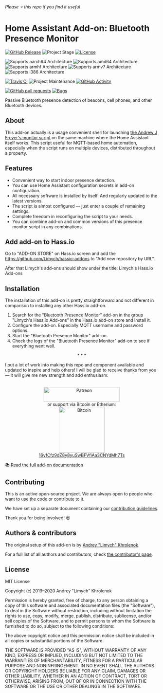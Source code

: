 *Please :star: this repo if you find it useful*

# Home Assistant Add-on: Bluetooth Presence Monitor

[![GitHub Release][releases-shield]][releases]
![Project Stage][project-stage-shield]
[![License][license-shield]](LICENSE)

![Supports aarch64 Architecture](https://img.shields.io/badge/aarch64-yes-green.svg)
![Supports amd64 Architecture](https://img.shields.io/badge/amd64-yes-green.svg)
![Supports armhf Architecture](https://img.shields.io/badge/armhf-yes-green.svg)
![Supports armv7 Architecture](https://img.shields.io/badge/armv7-yes-green.svg)
![Supports i386 Architecture](https://img.shields.io/badge/i386-yes-green.svg)

[![Travis CI][travisci-shield]][travisci]
![Project Maintenance](https://img.shields.io/badge/maintainer-Andrey%20Khrolenok%20%40Limych-blue.svg?style=popout)
[![GitHub Activity][commits-shield]][commits]

[![GitHub pull requests](https://img.shields.io/github/issues-pr/Limych/addon-presence-monitor?style=popout)](https://github.com/Limych/addon-presence-monitor/pulls)
[![Bugs](https://img.shields.io/github/issues/Limych/addon-presence-monitor/bug.svg?colorB=red&label=bugs&style=popout)](https://github.com/Limych/addon-presence-monitor/issues?q=is%3Aopen+is%3Aissue+label%3Abug)

Passive Bluetooth presence detection of beacons, cell phones, and other Bluetooth devices.

## About

This add-on actually is a usage convenient shell for launching [the Andrew J Freyer's monitor script](https://github.com/andrewjfreyer/monitor) on the same machine where the Home Assistant itself works.
This script useful for MQTT-based home automation, especially when the script runs on multiple devices, distributed throughout a property.

## Features

* Convenient way to start indoor presence detection.
* You can use Home Assistant configuration secrets in add-on configuration.
* All necessary software is installed by itself. And regularly updated to the latest versions.
* The script is almost configured — just enter a couple of remaining settings.
* Complete freedom in reconfiguring the script to your needs.
* You can combine add-on and common versions of this presence monitor script in any combinations.

## Add add-on to Hass.io

Go to "ADD-ON STORE" on Hass.io screen and add the https://github.com/Limych/hassio-addons to "Add new repository by URL".

After that Limych's add-ons should show under the title: Limych's Hass.io Add-ons

## Installation

The installation of this add-on is pretty straightforward and not different in comparison to installing any other Hass.io add-on.

1. Search for the "Bluetooth Presence Monitor" add-on in the group "Limych's Hass.io Add-ons" in the Hass.io add-on store and install it.
1. Configure the add-on. Especially MQTT username and password options.
1. Start the "Bluetooth Presence Monitor" add-on.
1. Check the logs of the "Bluetooth Presence Monitor" add-on to see if everything went well.

<p align="center">* * *</p>
I put a lot of work into making this repo and component available and updated to inspire and help others! I will be glad to receive thanks from you — it will give me new strength and add enthusiasm:
<p align="center"><br>
<a href="https://www.patreon.com/join/limych?" target="_blank"><img src="http://khrolenok.ru/support_patreon.png" alt="Patreon" width="250" height="48"></a>
<br>or&nbsp;support via Bitcoin or Etherium:<br>
<a href="https://sochain.com/a/mjz640g" target="_blank"><img src="http://khrolenok.ru/support_bitcoin.png" alt="Bitcoin" width="150"><br>
16yfCfz9dZ8y8yuSwBFVfiAa3CNYdMh7Ts</a>
</p>

[:books: Read the full add-on documentation][docs]

## Contributing

This is an active open-source project. We are always open to people who want to
use the code or contribute to it.

We have set up a separate document containing our
[contribution guidelines](CONTRIBUTING.md).

Thank you for being involved! :heart_eyes:

## Authors & contributors

The original setup of this add-on is by [Andrey "Limych" Khrolenok][limych].

For a full list of all authors and contributors,
check [the contributor's page][contributors].

## License

MIT License

Copyright (c) 2019–2020 Andrey "Limych" Khrolenok

Permission is hereby granted, free of charge, to any person obtaining a copy
of this software and associated documentation files (the "Software"), to deal
in the Software without restriction, including without limitation the rights
to use, copy, modify, merge, publish, distribute, sublicense, and/or sell
copies of the Software, and to permit persons to whom the Software is
furnished to do so, subject to the following conditions:

The above copyright notice and this permission notice shall be included in all
copies or substantial portions of the Software.

THE SOFTWARE IS PROVIDED "AS IS", WITHOUT WARRANTY OF ANY KIND, EXPRESS OR
IMPLIED, INCLUDING BUT NOT LIMITED TO THE WARRANTIES OF MERCHANTABILITY,
FITNESS FOR A PARTICULAR PURPOSE AND NONINFRINGEMENT. IN NO EVENT SHALL THE
AUTHORS OR COPYRIGHT HOLDERS BE LIABLE FOR ANY CLAIM, DAMAGES OR OTHER
LIABILITY, WHETHER IN AN ACTION OF CONTRACT, TORT OR OTHERWISE, ARISING FROM,
OUT OF OR IN CONNECTION WITH THE SOFTWARE OR THE USE OR OTHER DEALINGS IN THE
SOFTWARE.

[commits-shield]: https://img.shields.io/github/commit-activity/y/Limych/addon-presence-monitor.svg
[commits]: https://github.com/Limych/addon-presence-monitor/commits/master
[contributors]: https://github.com/Limych/addon-presence-monitor/graphs/contributors
[keepchangelog]: http://keepachangelog.com/en/1.0.0/
[license-shield]: https://img.shields.io/github/license/Limych/addon-presence-monitor.svg
[limych]: https://github.com/Limych
[project-stage-shield]: https://img.shields.io/badge/project%20stage-production%20ready-brightgreen.svg
[releases-shield]: https://img.shields.io/github/tag-date/Limych/addon-presence-monitor?label=release
[releases]: https://github.com/Limych/addon-presence-monitor/releases
[semver]: http://semver.org/spec/v2.0.0.htm
[travisci-shield]: https://img.shields.io/travis/Limych/addon-presence-monitor.svg
[travisci]: https://travis-ci.org/Limych/addon-presence-monitor/branches
[docs]: https://github.com/Limych/addon-presence-monitor/blob/master/presence-monitor/DOCS.md
